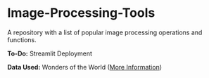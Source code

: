# Image-Processing-Tools
A repository with a list of popular image processing operations and functions.

**To-Do:** Streamlit Deployment

**Data Used:** Wonders of the World ([More Information](https://github.com/aadi1011/Image-Processing-Tools/blob/main/assets/README.md))
